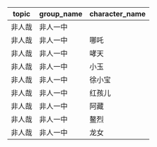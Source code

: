 | topic | group_name | character_name |
| ----- | ---------- | -------------- |
| 非人哉 | 非人一中 |  |
| 非人哉 | 非人一中 | 哪吒 |
| 非人哉 | 非人一中 | 哮天 |
| 非人哉 | 非人一中 | 小玉 |
| 非人哉 | 非人一中 | 徐小宝 |
| 非人哉 | 非人一中 | 红孩儿 |
| 非人哉 | 非人一中 | 阿藏 |
| 非人哉 | 非人一中 | 鳌烈 |
| 非人哉 | 非人一中 | 龙女 |
